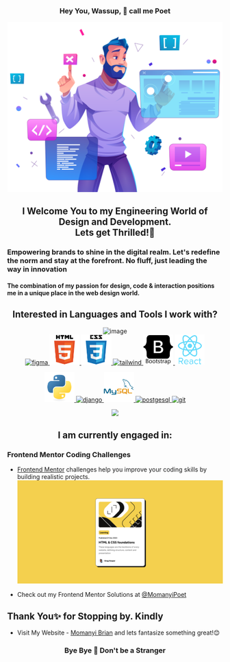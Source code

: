 <h3 align="center">Hey You, Wassup, 👋 call me Poet</h3>

![Alt text](coding.png)

<h2 align="center">I Welcome You to my Engineering World of Design and Development. <br> Lets get Thrilled!👻</h2>

<h3 align="left">Empowering brands to shine in the digital realm. Let's redefine the norm and stay at the forefront. No fluff, just leading the way in innovation</h3>

<h4>The combination of my passion for design, code & interaction positions me in a unique place in the web design world.</h4>

<h2 align="center">Interested in Languages and Tools I work with?</h2>

<div align="center">
  <img src='https://raw.githubusercontent.com/abhisheknaiidu/abhisheknaiidu/master/code.gif' alt='image' width='500'>
</div>

<div align="center">
  <a href="https://www.figma.com/" target="_blank" rel="noreferrer"> <img src="https://www.vectorlogo.zone/logos/figma/figma-icon.svg" alt="figma" width="70" height="70"/> </a>
  <a href="https://www.w3.org/html/" target="_blank" rel="noreferrer"> <img src="https://raw.githubusercontent.com/devicons/devicon/master/icons/html5/html5-original-wordmark.svg" alt="html5" width="70" height="70"/> </a>
  <a href="https://www.w3schools.com/css/" target="_blank" rel="noreferrer"> <img src="https://raw.githubusercontent.com/devicons/devicon/master/icons/css3/css3-original-wordmark.svg" alt="css3" width="70" height="70"/> </a>
  <a href="https://www.tailwind.com/" target="_blank" rel="noreferrer"> <img src="https://www.vectorlogo.zone/logos/tailwindcss/tailwindcss-icon.svg" alt="tailwind" width="70" height="70"/> </a>
  <a href="https://getbootstrap.com" target="_blank" rel="noreferrer"> <img src="https://raw.githubusercontent.com/devicons/devicon/master/icons/bootstrap/bootstrap-plain-wordmark.svg" alt="bootstrap" width="70" height="70"/> </a>
  <a href="https://reactjs.org/" target="_blank" rel="noreferrer"> <img src="https://raw.githubusercontent.com/devicons/devicon/master/icons/react/react-original-wordmark.svg" alt="react" width="70" height="70"/> </a>

  <a href="https://www.python.org" target="_blank" rel="noreferrer"> <img src="https://raw.githubusercontent.com/devicons/devicon/master/icons/python/python-original.svg" alt="python" width="70" height="70"/> </a>
  <a href="https://www.djangoproject.com/" target="_blank" rel="noreferrer"> <img src="https://cdn.worldvectorlogo.com/logos/django.svg" alt="django" width="70" height="70"/> </a>
  <a href="https://www.mysql.com/" target="_blank" rel="noreferrer"> <img src="https://raw.githubusercontent.com/devicons/devicon/master/icons/mysql/mysql-original-wordmark.svg" alt="mysql" width="70" height="70"/> </a>
  <a href="https://www.postgesql.com/" target="_blank" rel="noreferrer"> <img src="https://www.vectorlogo.zone/logos/postgresql/postgresql-icon.svg" alt="postgesql" width="70" height="70"/> </a>
  <a href="https://www.git.com/" target="_blank" rel="noreferrer"> <img src="https://www.vectorlogo.zone/logos/git-scm/git-scm-icon.svg" alt="git" width="70" height="70"/> </a>
</div>

<div align='center'>
  <img src="https://github-readme-stats.vercel.app/api?username=MomanyiPoet&&show_icons=true&title_color=FF7F50&icon_color=FA8072&text_color=daf7dc&bg_color=151515">
</div>

<h2 align="center">I am currently engaged in:</h2>

<h3>Frontend Mentor Coding Challenges</h3>

- [Frontend Mentor](https://www.frontendmentor.io) challenges help you improve your coding skills by building realistic projects.
![Alt text](Card.png)

- Check out my Frontend Mentor Solutions at [@MomanyiPoet](https://www.frontendmentor.io/profile/MomanyiPoet)

## Thank You✨ for Stopping by. Kindly

- Visit My Website - [Momanyi Brian](https://momanyi-brian-portfolio.vercel.app) and lets fantasize something great!😊

<h3 align='center'>Bye Bye 🎊 Don't be a Stranger</h3>